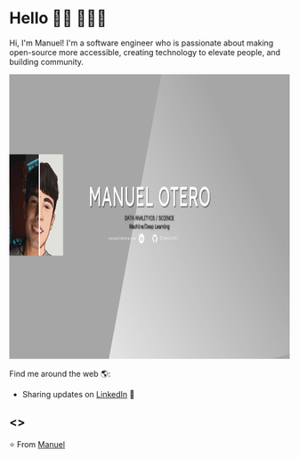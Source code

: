 # Hello 👋🏾 👩🏾‍💻

Hi, I'm Manuel! I'm a software engineer who is passionate about making open-source more accessible, creating technology to elevate people, and building community. 

<img src="https://raw.githubusercontent.com/manolito99/manolito99/master/banner.png" height="511" width="1581" alt="banner that says Monica Powell - software engineer, content creator and community organizer alongside a cartoon illustration of Monica"> 
<!---
la foto de monica es de 1581x511
-->

Find me around the web 🌎:

- Sharing updates on <a href="https://www.linkedin.com/in/manuel-otero-marquez-b499011b8/">LinkedIn</a> 💼

<>
---
⭐️ From [Manuel](https://github.com/manolito99)
